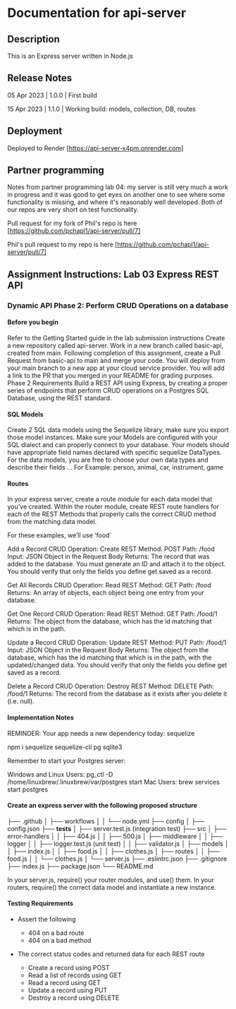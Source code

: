 # Documentation for api-server

## Description

This is an Express server written in Node.js

## Release Notes

05 Apr 2023 | 1.0.0 | First build

15 Apr 2023 | 1.1.0 | Working build: models, collection, DB, routes

## Deployment

Deployed to Render [https://api-server-x4pm.onrender.com]

## Partner programming

Notes from partner programming lab 04: my server is still very much a work in progress and it was good to get eyes on another one to see where some functionality is missing, and where it's reasonably well developed. Both of our repos are very short on test functionality.

Pull request for my fork of Phil's repo is here [https://github.com/pchapl1/api-server/pull/7]

Phil's pull request to my repo is here [https://github.com/pchapl1/api-server/pull/7]

## Assignment Instructions: Lab 03 Express REST API

### Dynamic API Phase 2: Perform CRUD Operations on a database

#### Before you begin

Refer to the Getting Started guide in the lab submission instructions
Create a new repository called api-server.
Work in a new branch called basic-api, created from main.
Following completion of this assignment, create a Pull Request from basic-api to main and merge your code.
You will deploy from your main branch to a new app at your cloud service provider.
You will add a link to the PR that you merged in your README for grading purposes.
Phase 2 Requirements
Build a REST API using Express, by creating a proper series of endpoints that perform CRUD operations on a Postgres SQL Database, using the REST standard.

#### SQL Models

Create 2 SQL data models using the Sequelize library, make sure you export those model instances.
Make sure your Models are configured with your SQL dialect and can properly connect to your database.
Your models should have appropriate field names declared with specific sequelize DataTypes.
For the data models, you are free to choose your own data types and describe their fields … For Example: person, animal, car, instrument, game

#### Routes

In your express server, create a route module for each data model that you’ve created. Within the router module, create REST route handlers for each of the REST Methods that properly calls the correct CRUD method from the matching data model.

For these examples, we’ll use ‘food`

Add a Record
CRUD Operation: Create
REST Method: POST
Path: /food
Input: JSON Object in the Request Body
Returns: The record that was added to the database.
You must generate an ID and attach it to the object.
You should verify that only the fields you define get saved as a record.

Get All Records
CRUD Operation: Read
REST Method: GET
Path: /food
Returns: An array of objects, each object being one entry from your database.

Get One Record
CRUD Operation: Read
REST Method: GET
Path: /food/1
Returns: The object from the database, which has the id matching that which is in the path.

Update a Record
CRUD Operation: Update
REST Method: PUT
Path: /food/1
Input: JSON Object in the Request Body
Returns: The object from the database, which has the id matching that which is in the path, with the updated/changed data.
You should verify that only the fields you define get saved as a record.

Delete a Record
CRUD Operation: Destroy
REST Method: DELETE
Path: /food/1
Returns: The record from the database as it exists after you delete it (i.e. null).

#### Implementation Notes

REMINDER: Your app needs a new dependency today: sequelize

npm i sequelize sequelize-cli pg sqlite3

Remember to start your Postgres server:

Windows and Linux Users: pg_ctl -D /home/linuxbrew/.linuxbrew/var/postgres start
Mac Users: brew services start postgres

#### Create an express server with the following proposed structure

├── .github
│   ├── workflows
│   │   └── node.yml
├── config
│   ├── config.json
├── __tests__
│   ├── server.test.js (integration test)
├── src
│   ├── error-handlers
│   │   ├── 404.js
│   │   ├── 500.js
│   ├── middleware
│   │   ├── logger
│   │   ├── logger.test.js (unit test)
│   │   ├── validator.js
│   ├── models
│   │   ├── index.js
│   │   ├── food.js
│   │   ├── clothes.js
│   ├── routes
│   │   ├── food.js
│   │   └── clothes.js
│   └── server.js
├── .eslintrc.json
├── .gitignore
├── index.js
├── package.json
└── README.md

In your server.js, require() your router modules, and use() them.
In your routers, require() the correct data model and instantiate a new instance.

#### Testing Requirements

- Assert the following
  - 404 on a bad route
  - 404 on a bad method

- The correct status codes and returned data for each REST route
  - Create a record using POST
  - Read a list of records using GET
  - Read a record using GET
  - Update a record using PUT
  - Destroy a record using DELETE
